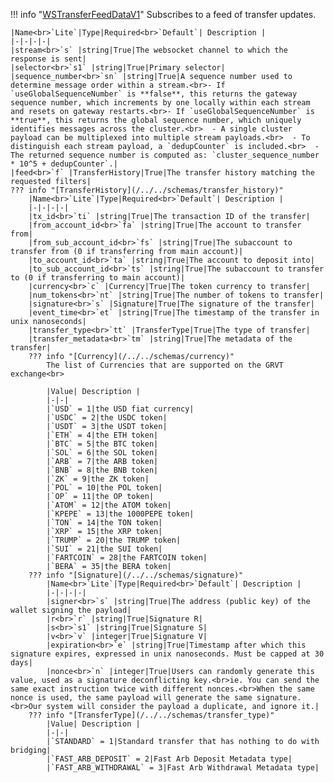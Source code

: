 !!! info "[WSTransferFeedDataV1](/../../schemas/ws_transfer_feed_data_v1)"
    Subscribes to a feed of transfer updates.<br>

    |Name<br>`Lite`|Type|Required<br>`Default`| Description |
    |-|-|-|-|
    |stream<br>`s` |string|True|The websocket channel to which the response is sent|
    |selector<br>`s1` |string|True|Primary selector|
    |sequence_number<br>`sn` |string|True|A sequence number used to determine message order within a stream.<br>- If `useGlobalSequenceNumber` is **false**, this returns the gateway sequence number, which increments by one locally within each stream and resets on gateway restarts.<br>- If `useGlobalSequenceNumber` is **true**, this returns the global sequence number, which uniquely identifies messages across the cluster.<br>  - A single cluster payload can be multiplexed into multiple stream payloads.<br>  - To distinguish each stream payload, a `dedupCounter` is included.<br>  - The returned sequence number is computed as: `cluster_sequence_number * 10^5 + dedupCounter`.|
    |feed<br>`f` |TransferHistory|True|The transfer history matching the requested filters|
    ??? info "[TransferHistory](/../../schemas/transfer_history)"
        |Name<br>`Lite`|Type|Required<br>`Default`| Description |
        |-|-|-|-|
        |tx_id<br>`ti` |string|True|The transaction ID of the transfer|
        |from_account_id<br>`fa` |string|True|The account to transfer from|
        |from_sub_account_id<br>`fs` |string|True|The subaccount to transfer from (0 if transferring from main account)|
        |to_account_id<br>`ta` |string|True|The account to deposit into|
        |to_sub_account_id<br>`ts` |string|True|The subaccount to transfer to (0 if transferring to main account)|
        |currency<br>`c` |Currency|True|The token currency to transfer|
        |num_tokens<br>`nt` |string|True|The number of tokens to transfer|
        |signature<br>`s` |Signature|True|The signature of the transfer|
        |event_time<br>`et` |string|True|The timestamp of the transfer in unix nanoseconds|
        |transfer_type<br>`tt` |TransferType|True|The type of transfer|
        |transfer_metadata<br>`tm` |string|True|The metadata of the transfer|
        ??? info "[Currency](/../../schemas/currency)"
            The list of Currencies that are supported on the GRVT exchange<br>

            |Value| Description |
            |-|-|
            |`USD` = 1|the USD fiat currency|
            |`USDC` = 2|the USDC token|
            |`USDT` = 3|the USDT token|
            |`ETH` = 4|the ETH token|
            |`BTC` = 5|the BTC token|
            |`SOL` = 6|the SOL token|
            |`ARB` = 7|the ARB token|
            |`BNB` = 8|the BNB token|
            |`ZK` = 9|the ZK token|
            |`POL` = 10|the POL token|
            |`OP` = 11|the OP token|
            |`ATOM` = 12|the ATOM token|
            |`KPEPE` = 13|the 1000PEPE token|
            |`TON` = 14|the TON token|
            |`XRP` = 15|the XRP token|
            |`TRUMP` = 20|the TRUMP token|
            |`SUI` = 21|the SUI token|
            |`FARTCOIN` = 28|the FARTCOIN token|
            |`BERA` = 35|the BERA token|
        ??? info "[Signature](/../../schemas/signature)"
            |Name<br>`Lite`|Type|Required<br>`Default`| Description |
            |-|-|-|-|
            |signer<br>`s` |string|True|The address (public key) of the wallet signing the payload|
            |r<br>`r` |string|True|Signature R|
            |s<br>`s1` |string|True|Signature S|
            |v<br>`v` |integer|True|Signature V|
            |expiration<br>`e` |string|True|Timestamp after which this signature expires, expressed in unix nanoseconds. Must be capped at 30 days|
            |nonce<br>`n` |integer|True|Users can randomly generate this value, used as a signature deconflicting key.<br>ie. You can send the same exact instruction twice with different nonces.<br>When the same nonce is used, the same payload will generate the same signature.<br>Our system will consider the payload a duplicate, and ignore it.|
        ??? info "[TransferType](/../../schemas/transfer_type)"
            |Value| Description |
            |-|-|
            |`STANDARD` = 1|Standard transfer that has nothing to do with bridging|
            |`FAST_ARB_DEPOSIT` = 2|Fast Arb Deposit Metadata type|
            |`FAST_ARB_WITHDRAWAL` = 3|Fast Arb Withdrawal Metadata type|
